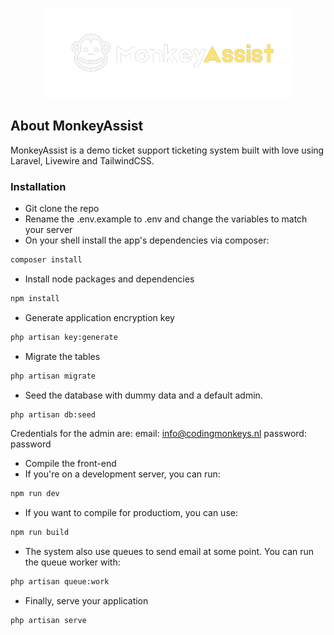 <p align="center"><a href="https://laravel.com" target="_blank"><img src="https://github.com/jaymedici/monkey-assist/blob/main/public/images/monkey_assist_logo.png" width="400" alt="MonkeyAssist Logo"></a></p>


## About MonkeyAssist

MonkeyAssist is a demo ticket support ticketing system built with love using Laravel, Livewire and TailwindCSS.

### Installation
- Git clone the repo
- Rename the .env.example to .env and change the variables to match your server
- On your shell install the app's dependencies via composer:
```html
composer install
```

- Install node packages and dependencies
```html
npm install
```

- Generate application encryption key
```html
php artisan key:generate
```

- Migrate the tables
```html
php artisan migrate
```

- Seed the database with dummy data and a default admin. 
```html
php artisan db:seed
```
Credentials for the admin are: email: info@codingmonkeys.nl password: password

- Compile the front-end
- If you're on a development server, you can run:
```html
npm run dev
```
- If you want to compile for productiom, you can use:
```html
npm run build
```

- The system also use queues to send email at some point. You can run the queue worker with:
```html
php artisan queue:work
```

- Finally, serve your application
```html
php artisan serve
```

